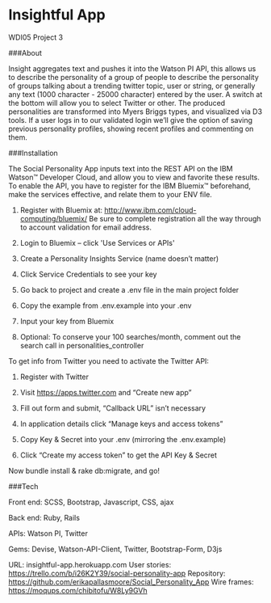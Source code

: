# Insightful App
WDI05 Project 3

###About

Insight aggregates text and pushes it into the Watson PI API, this allows us to describe the personality of a group of people to describe the personality of groups talking about a trending twitter topic, user or string, or generally any text (1000 character - 25000 character) entered by the user. A switch at the bottom will allow you to select Twitter or other. The produced personalities are transformed into Myers Briggs types, and visualized via D3 tools. If a user logs in to our validated login we’ll give the option of saving previous personality profiles, showing recent profiles and commenting on them.


###Installation

The Social Personality App inputs text into the REST API on the IBM Watson™ Developer Cloud, and allow you to view and favorite these results. To enable the API, you have to register for the IBM Bluemix™ beforehand, make the services effective, and relate them to your ENV file. 

1) Register with Bluemix at: http://www.ibm.com/cloud-computing/bluemix/
Be sure to complete registration all the way through to account validation for email address.

2) Login to Bluemix – click 'Use Services or APIs'

3) Create a Personality Insights Service (name doesn’t matter)

4) Click Service Credentials to see your key

5) Go back to project and create a .env file in the main project folder

6) Copy the example from .env.example into your .env

7) Input your key from Bluemix

8) Optional: To conserve your 100 searches/month, comment out the search call in personalities_controller

To get info from Twitter you need to activate the Twitter API:
1)	Register with Twitter

2)	Visit https://apps.twitter.com and “Create new app”

3)	Fill out form and submit, “Callback URL” isn’t necessary

4)	In application details click “Manage keys and access tokens”

5)	Copy Key & Secret into your .env (mirroring the .env.example)

6)	Click “Create my access token” to get the API Key & Secret

Now bundle install & rake db:migrate, and go!

###Tech

Front end:
SCSS, Bootstrap, Javascript, CSS, ajax

Back end:
Ruby, Rails 

APIs:
Watson PI, Twitter

Gems:
Devise, Watson-API-Client, Twitter, Bootstrap-Form, D3js

URL: insightful-app.herokuapp.com
User stories: https://trello.com/b/i26K2Y39/social-personality-app
Repository: https://github.com/erikapallasmoore/Social_Personality_App
Wire frames: https://moqups.com/chibitofu/W8Ly9GVh
